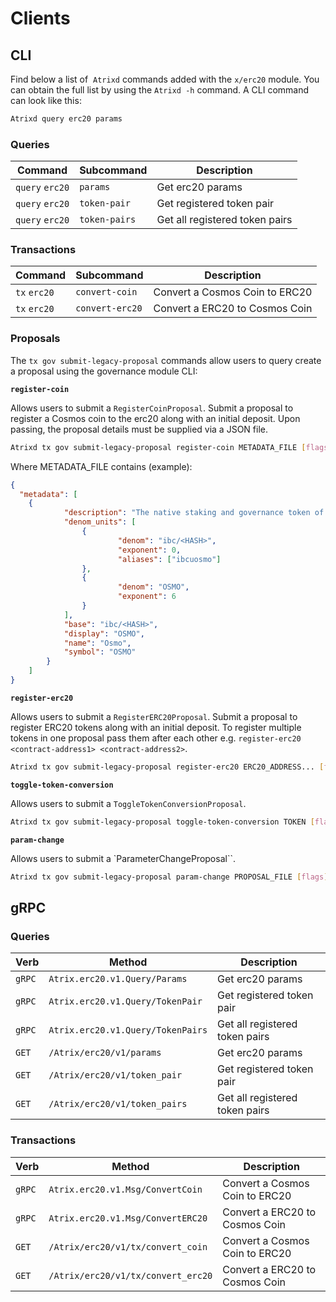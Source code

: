 <!--
order: 8
-->

# Clients

## CLI

Find below a list of  `Atrixd` commands added with the  `x/erc20` module. You can obtain the full list by using the `Atrixd -h` command. A CLI command can look like this:

```bash
Atrixd query erc20 params
```

### Queries

| Command         | Subcommand    | Description                    |
| --------------- | ------------- | ------------------------------ |
| `query` `erc20` | `params`      | Get erc20 params               |
| `query` `erc20` | `token-pair`  | Get registered token pair      |
| `query` `erc20` | `token-pairs` | Get all registered token pairs |

### Transactions

| Command      | Subcommand      | Description                    |
| ------------ | --------------- | ------------------------------ |
| `tx` `erc20` | `convert-coin`  | Convert a Cosmos Coin to ERC20 |
| `tx` `erc20` | `convert-erc20` | Convert a ERC20 to Cosmos Coin |

### Proposals

The `tx gov submit-legacy-proposal` commands allow users to query create a proposal using the governance module CLI:

**`register-coin`**

Allows users to submit a `RegisterCoinProposal`. Submit a proposal to register a Cosmos coin to the erc20 along with an initial deposit. Upon passing, the proposal details must be supplied via a JSON file.

```bash
Atrixd tx gov submit-legacy-proposal register-coin METADATA_FILE [flags]
```

Where METADATA_FILE contains (example):

```json
{
  "metadata": [
    {
			"description": "The native staking and governance token of the Osmosis chain",
			"denom_units": [
				{
						"denom": "ibc/<HASH>",
						"exponent": 0,
						"aliases": ["ibcuosmo"]
				},
				{
						"denom": "OSMO",
						"exponent": 6
				}
			],
			"base": "ibc/<HASH>",
			"display": "OSMO",
			"name": "Osmo",
			"symbol": "OSMO"
		}
	]
}
```

**`register-erc20`**

Allows users to submit a `RegisterERC20Proposal`. Submit a proposal to register ERC20 tokens along with an initial deposit. To register multiple tokens in one proposal pass them after each other e.g. `register-erc20 <contract-address1> <contract-address2>`.

```bash
Atrixd tx gov submit-legacy-proposal register-erc20 ERC20_ADDRESS... [flags]
```

**`toggle-token-conversion`**

Allows users to submit a `ToggleTokenConversionProposal`.

```bash
Atrixd tx gov submit-legacy-proposal toggle-token-conversion TOKEN [flags]
```

**`param-change`**

Allows users to submit a `ParameterChangeProposal``.

```bash
Atrixd tx gov submit-legacy-proposal param-change PROPOSAL_FILE [flags]
```

## gRPC

### Queries

| Verb   | Method                            | Description                    |
| ------ | --------------------------------- | ------------------------------ |
| `gRPC` | `Atrix.erc20.v1.Query/Params`     | Get erc20 params               |
| `gRPC` | `Atrix.erc20.v1.Query/TokenPair`  | Get registered token pair      |
| `gRPC` | `Atrix.erc20.v1.Query/TokenPairs` | Get all registered token pairs |
| `GET`  | `/Atrix/erc20/v1/params`          | Get erc20 params               |
| `GET`  | `/Atrix/erc20/v1/token_pair`      | Get registered token pair      |
| `GET`  | `/Atrix/erc20/v1/token_pairs`     | Get all registered token pairs |

### Transactions

| Verb   | Method                             | Description                    |
| ------ | ---------------------------------- | ------------------------------ |
| `gRPC` | `Atrix.erc20.v1.Msg/ConvertCoin`   | Convert a Cosmos Coin to ERC20 |
| `gRPC` | `Atrix.erc20.v1.Msg/ConvertERC20`  | Convert a ERC20 to Cosmos Coin |
| `GET`  | `/Atrix/erc20/v1/tx/convert_coin`  | Convert a Cosmos Coin to ERC20 |
| `GET`  | `/Atrix/erc20/v1/tx/convert_erc20` | Convert a ERC20 to Cosmos Coin |
